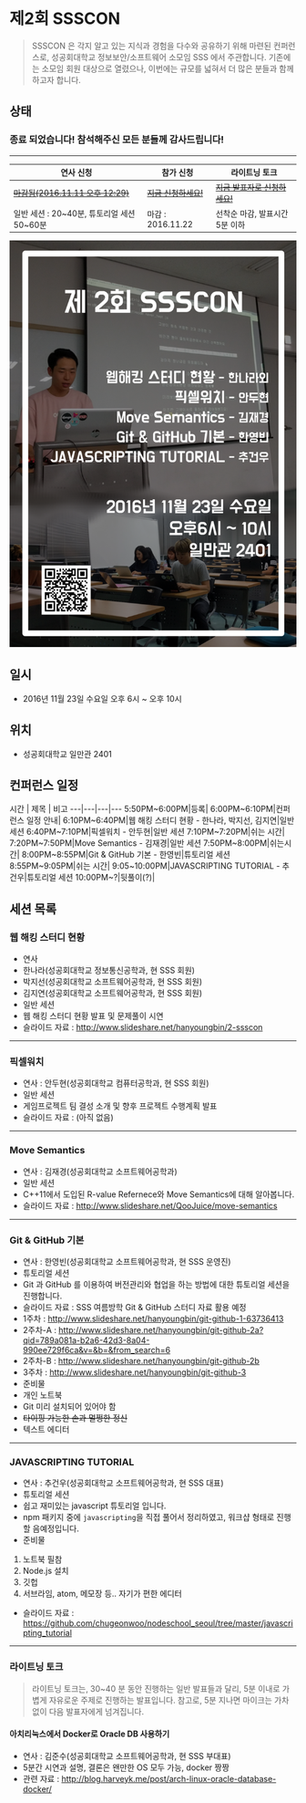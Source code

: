 # 제2회 SSSCON

> SSSCON 은 각지 알고 있는 지식과 경험을 다수와 공유하기 위해 마련된 컨퍼런스로, 성공회대학교 정보보안/소프트웨어 소모임 SSS 에서 주관합니다.
기존에는 소모임 회원 대상으로 열렸으나, 이번에는 규모를 넓혀서 더 많은 분들과 함께 하고자 합니다.


## 상태

### 종료 되었습니다! 참석해주신 모든 분들께 감사드립니다!

---

연사 신청 | 참가 신청 | 라이트닝 토크
---|---|---
[~~마감됨(2016.11.11 오후 12:29)~~](https://docs.google.com/forms/d/e/1FAIpQLSeN-Ky4amh6Zqd9r01gPpHows2cM61RkoViTUpJAB36Az8YNw/viewform) | [~~지금 신청하세요!~~](https://docs.google.com/forms/d/e/1FAIpQLSfX_ZBPn_ClXh0cE-Z5lIjl9RlnG7N22PdOvCf6EberUDJNtA/viewform) | [~~지금 발표자로 신청하세요!~~](https://docs.google.com/forms/d/e/1FAIpQLSf0IHTOtFHV7o0LAHQYS67T-8r6rOQOOQCWYH6iJR7QMThFnA/viewform)
일반 세션 : 20~40분, 튜토리얼 세션 50~60분 | 마감 : 2016.11.22 | 선착순 마감, 발표시간 5분 이하

![2nd_ssscon_poster](2nd_ssscon_poster.png)

## 일시
- 2016년 11월 23일 수요일 오후 6시 ~ 오후 10시

## 위치
- 성공회대학교 일만관 2401

## 컨퍼런스 일정

시간 | 제목 | 비고
---|---|---|---
5:50PM~6:00PM|등록|
6:00PM~6:10PM|컨퍼런스 일정 안내|
6:10PM~6:40PM|웹 해킹 스터디 현황 - 한나라, 박지선, 김지연|일반 세션
6:40PM~7:10PM|픽셀워치 - 안두현|일반 세션
7:10PM~7:20PM|쉬는 시간|
7:20PM~7:50PM|Move Semantics - 김재경|일반 세션
7:50PM~8:00PM|쉬는시간|
8:00PM~8:55PM|Git & GitHub 기본 - 한영빈|튜토리얼 세션
8:55PM~9:05PM|쉬는 시간|
9:05~10:00PM|JAVASCRIPTING TUTORIAL - 추건우|튜토리얼 세션
10:00PM~?|뒷풀이(?)|

## 세션 목록

### 웹 해킹 스터디 현황
- 연사
 - 한나라(성공회대학교 정보통신공학과, 현 SSS 회원)
 - 박지선(성공회대학교 소프트웨어공학과, 현 SSS 회원)
 - 김지연(성공회대학교 소프트웨어공학과, 현 SSS 회원)
- 일반 세션
- 웹 해킹 스터디 현황 발표 및 문제풀이 시연
- 슬라이드 자료 : http://www.slideshare.net/hanyoungbin/2-ssscon

---

### 픽셀워치
- 연사 : 안두현(성공회대학교 컴퓨터공학과, 현 SSS 회원)
- 일반 세션
- 게임프로젝트 팀 결성 소개 및 향후 프로젝트 수행계획 발표
- 슬라이드 자료 : (아직 없음)

---

### Move Semantics
- 연사 : 김재경(성공회대학교 소프트웨어공학과)
- 일반 세션
- C++11에서 도입된 R-value Refernece와 Move Semantics에 대해 알아봅니다.
- 슬라이드 자료 : http://www.slideshare.net/QooJuice/move-semantics

---

### Git & GitHub 기본
- 연사 : 한영빈(성공회대학교 소프트웨어공학과, 현 SSS 운영진)
- 튜토리얼 세션
- Git 과 GitHub 를 이용하여 버전관리와 협업을 하는 방법에 대한 튜토리얼 세션을 진행합니다.
- 슬라이드 자료 : SSS 여름방학 Git & GitHub 스터디 자료 활용 예정
 - 1주차 : http://www.slideshare.net/hanyoungbin/git-github-1-63736413
 - 2주차-A : http://www.slideshare.net/hanyoungbin/git-github-2a?qid=789a081a-b2a6-42d3-8a04-990ee729f6ca&v=&b=&from_search=6
 - 2주차-B : http://www.slideshare.net/hanyoungbin/git-github-2b
 - 3주차 : http://www.slideshare.net/hanyoungbin/git-github-3
- 준비물
 - 개인 노트북
 - Git 미리 설치되어 있어야 함
 - ~~타이핑 가능한 손과 멀쩡한 정신~~
 - 텍스트 에디터

---

### JAVASCRIPTING TUTORIAL
- 연사 : 추건우(성공회대학교 소프트웨어공학과, 현 SSS 대표)
- 튜토리얼 세션
- 쉽고 재미있는 javascript 튜토리얼 입니다.
 - npm 패키지 중에 `javascripting`을 직접 풀어서 정리하였고, 워크샵 형태로 진행할 음예정입니다.
- 준비물
 1. 노트북 필참
 2. Node.js 설치
 3. 깃헙
 4. 서브라임, atom, 메모장 등.. 자기가 편한 에디터
- 슬라이드 자료 : https://github.com/chugeonwoo/nodeschool_seoul/tree/master/javascripting_tutorial

---

### 라이트닝 토크
>라이트닝 토크는, 30~40 분 동안 진행하는 일반 발표들과 달리, 5분 이내로 가볍게 자유로운 주제로 진행하는 발표입니다.
참고로, 5분 지나면 마이크는 가차 없이 다음 발표자에게 넘겨집니다.

#### 아치리눅스에서 Docker로 Oracle DB 사용하기
- 연사 : 김준수(성공회대학교 소프트웨어공학과, 현 SSS 부대표)
- 5분간 시연과 설명, 결론은 왠만한 OS 모두 가능, docker 짱짱
- 관련 자료 : http://blog.harveyk.me/post/arch-linux-oracle-database-docker/
